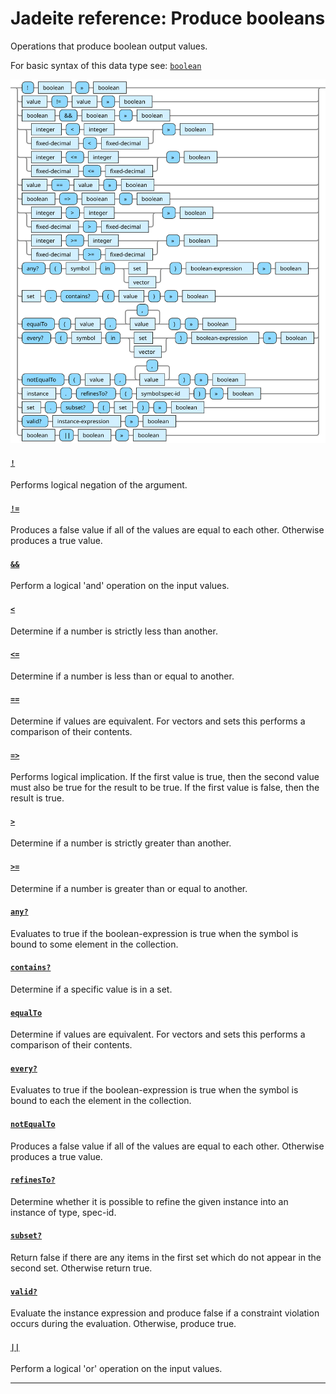 <!---
  This markdown file was generated. Do not edit.
  -->

# Jadeite reference: Produce booleans

Operations that produce boolean output values.

For basic syntax of this data type see: [`boolean`](halite_basic-syntax-reference-j.md#boolean)

!["boolean-out"](../halite-bnf-diagrams/boolean-out-j.svg)

#### [`!`](halite_full-reference-j.md#_B)

Performs logical negation of the argument.

#### [`!=`](halite_full-reference-j.md#_B_E)

Produces a false value if all of the values are equal to each other. Otherwise produces a true value.

#### [`&&`](halite_full-reference-j.md#&&)

Perform a logical 'and' operation on the input values.

#### [`<`](halite_full-reference-j.md#_L)

Determine if a number is strictly less than another.

#### [`<=`](halite_full-reference-j.md#_L_E)

Determine if a number is less than or equal to another.

#### [`==`](halite_full-reference-j.md#_E_E)

Determine if values are equivalent. For vectors and sets this performs a comparison of their contents.

#### [`=>`](halite_full-reference-j.md#_E_G)

Performs logical implication. If the first value is true, then the second value must also be true for the result to be true. If the first value is false, then the result is true.

#### [`>`](halite_full-reference-j.md#_G)

Determine if a number is strictly greater than another.

#### [`>=`](halite_full-reference-j.md#_G_E)

Determine if a number is greater than or equal to another.

#### [`any?`](halite_full-reference-j.md#any_Q)

Evaluates to true if the boolean-expression is true when the symbol is bound to some element in the collection.

#### [`contains?`](halite_full-reference-j.md#contains_Q)

Determine if a specific value is in a set.

#### [`equalTo`](halite_full-reference-j.md#equalTo)

Determine if values are equivalent. For vectors and sets this performs a comparison of their contents.

#### [`every?`](halite_full-reference-j.md#every_Q)

Evaluates to true if the boolean-expression is true when the symbol is bound to each the element in the collection.

#### [`notEqualTo`](halite_full-reference-j.md#notEqualTo)

Produces a false value if all of the values are equal to each other. Otherwise produces a true value.

#### [`refinesTo?`](halite_full-reference-j.md#refinesTo_Q)

Determine whether it is possible to refine the given instance into an instance of type, spec-id.

#### [`subset?`](halite_full-reference-j.md#subset_Q)

Return false if there are any items in the first set which do not appear in the second set. Otherwise return true.

#### [`valid?`](halite_full-reference-j.md#valid_Q)

Evaluate the instance expression and produce false if a constraint violation occurs during the evaluation. Otherwise, produce true.

#### [`||`](halite_full-reference-j.md#||)

Perform a logical 'or' operation on the input values.

---
